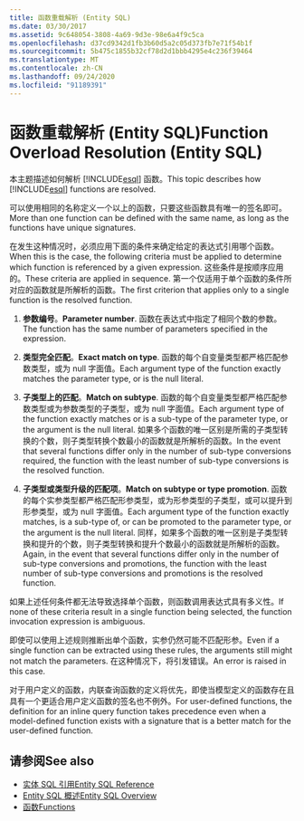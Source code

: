 ```yaml
---
title: 函数重载解析 (Entity SQL)
ms.date: 03/30/2017
ms.assetid: 9c648054-3808-4a69-9d3e-98e6a4f9c5ca
ms.openlocfilehash: d37cd9342d1fb3b60d5a2c05d373fb7e71f54b1f
ms.sourcegitcommit: 5b475c1855b32cf78d2d1bbb4295e4c236f39464
ms.translationtype: MT
ms.contentlocale: zh-CN
ms.lasthandoff: 09/24/2020
ms.locfileid: "91189391"
---
```

# <a name="function-overload-resolution-entity-sql"></a><span data-ttu-id="0b843-102">函数重载解析 (Entity SQL)</span><span class="sxs-lookup"><span data-stu-id="0b843-102">Function Overload Resolution (Entity SQL)</span></span>

<span data-ttu-id="0b843-103">本主题描述如何解析 [!INCLUDE[esql](../../../../../../includes/esql-md.md)] 函数。</span><span class="sxs-lookup"><span data-stu-id="0b843-103">This topic describes how [!INCLUDE[esql](../../../../../../includes/esql-md.md)] functions are resolved.</span></span>  
  
 <span data-ttu-id="0b843-104">可以使用相同的名称定义一个以上的函数，只要这些函数具有唯一的签名即可。</span><span class="sxs-lookup"><span data-stu-id="0b843-104">More than one function can be defined with the same name, as long as the functions have unique signatures.</span></span>  
  
 <span data-ttu-id="0b843-105">在发生这种情况时，必须应用下面的条件来确定给定的表达式引用哪个函数。</span><span class="sxs-lookup"><span data-stu-id="0b843-105">When this is the case, the following criteria must be applied to determine which function is referenced by a given expression.</span></span> <span data-ttu-id="0b843-106">这些条件是按顺序应用的。</span><span class="sxs-lookup"><span data-stu-id="0b843-106">These criteria are applied in sequence.</span></span> <span data-ttu-id="0b843-107">第一个仅适用于单个函数的条件所对应的函数就是所解析的函数。</span><span class="sxs-lookup"><span data-stu-id="0b843-107">The first criterion that applies only to a single function is the resolved function.</span></span>  
  
1. <span data-ttu-id="0b843-108">**参数编号**。</span><span class="sxs-lookup"><span data-stu-id="0b843-108">**Parameter number**.</span></span> <span data-ttu-id="0b843-109">函数在表达式中指定了相同个数的参数。</span><span class="sxs-lookup"><span data-stu-id="0b843-109">The function has the same number of parameters specified in the expression.</span></span>  
  
2. <span data-ttu-id="0b843-110">**类型完全匹配**。</span><span class="sxs-lookup"><span data-stu-id="0b843-110">**Exact match on type**.</span></span> <span data-ttu-id="0b843-111">函数的每个自变量类型都严格匹配参数类型，或为 null 字面值。</span><span class="sxs-lookup"><span data-stu-id="0b843-111">Each argument type of the function exactly matches the parameter type, or is the null literal.</span></span>  
  
3. <span data-ttu-id="0b843-112">**子类型上的匹配**。</span><span class="sxs-lookup"><span data-stu-id="0b843-112">**Match on subtype**.</span></span> <span data-ttu-id="0b843-113">函数的每个自变量类型都严格匹配参数类型或为参数类型的子类型，或为 null 字面值。</span><span class="sxs-lookup"><span data-stu-id="0b843-113">Each argument type of the function exactly matches or is a sub-type of the parameter type, or the argument is the null literal.</span></span> <span data-ttu-id="0b843-114">如果多个函数的唯一区别是所需的子类型转换的个数，则子类型转换个数最小的函数就是所解析的函数。</span><span class="sxs-lookup"><span data-stu-id="0b843-114">In the event that several functions differ only in the number of sub-type conversions required, the function with the least number of sub-type conversions is the resolved function.</span></span>  
  
4. <span data-ttu-id="0b843-115">**子类型或类型升级的匹配项**。</span><span class="sxs-lookup"><span data-stu-id="0b843-115">**Match on subtype or type promotion**.</span></span> <span data-ttu-id="0b843-116">函数的每个实参类型都严格匹配形参类型，或为形参类型的子类型，或可以提升到形参类型，或为 null 字面值。</span><span class="sxs-lookup"><span data-stu-id="0b843-116">Each argument type of the function exactly matches, is a sub-type of, or can be promoted to the parameter type, or the argument is the null literal.</span></span> <span data-ttu-id="0b843-117">同样，如果多个函数的唯一区别是子类型转换和提升的个数，则子类型转换和提升个数最小的函数就是所解析的函数。</span><span class="sxs-lookup"><span data-stu-id="0b843-117">Again, in the event that several functions differ only in the number of sub-type conversions and promotions, the function with the least number of sub-type conversions and promotions is the resolved function.</span></span>  
  
 <span data-ttu-id="0b843-118">如果上述任何条件都无法导致选择单个函数，则函数调用表达式具有多义性。</span><span class="sxs-lookup"><span data-stu-id="0b843-118">If none of these criteria result in a single function being selected, the function invocation expression is ambiguous.</span></span>  
  
 <span data-ttu-id="0b843-119">即使可以使用上述规则推断出单个函数，实参仍然可能不匹配形参。</span><span class="sxs-lookup"><span data-stu-id="0b843-119">Even if a single function can be extracted using these rules, the arguments still might not match the parameters.</span></span> <span data-ttu-id="0b843-120">在这种情况下，将引发错误。</span><span class="sxs-lookup"><span data-stu-id="0b843-120">An error is raised in this case.</span></span>  
  
 <span data-ttu-id="0b843-121">对于用户定义的函数，内联查询函数的定义将优先，即使当模型定义的函数存在且具有一个更适合用户定义函数的签名也不例外。</span><span class="sxs-lookup"><span data-stu-id="0b843-121">For user-defined functions, the definition for an inline query function takes precedence even when a model-defined function exists with a signature that is a better match for the user-defined function.</span></span>  
  
## <a name="see-also"></a><span data-ttu-id="0b843-122">请参阅</span><span class="sxs-lookup"><span data-stu-id="0b843-122">See also</span></span>

- [<span data-ttu-id="0b843-123">实体 SQL 引用</span><span class="sxs-lookup"><span data-stu-id="0b843-123">Entity SQL Reference</span></span>](entity-sql-reference.md)
- [<span data-ttu-id="0b843-124">Entity SQL 概述</span><span class="sxs-lookup"><span data-stu-id="0b843-124">Entity SQL Overview</span></span>](entity-sql-overview.md)
- [<span data-ttu-id="0b843-125">函数</span><span class="sxs-lookup"><span data-stu-id="0b843-125">Functions</span></span>](functions-entity-sql.md)
